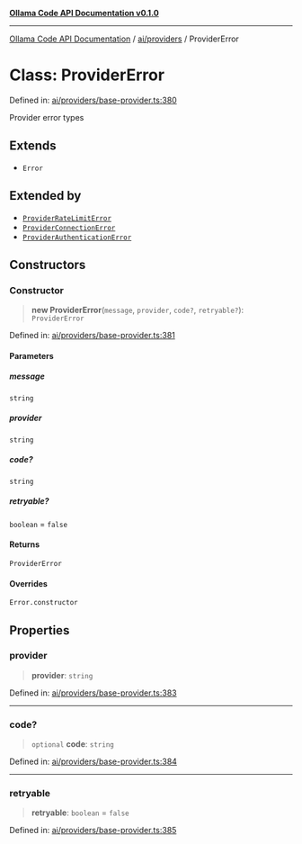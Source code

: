 [**Ollama Code API Documentation v0.1.0**](../../../README.md)

***

[Ollama Code API Documentation](../../../modules.md) / [ai/providers](../README.md) / ProviderError

# Class: ProviderError

Defined in: [ai/providers/base-provider.ts:380](https://github.com/erichchampion/ollama-code/blob/71525b68c65a1139d08d5a868e15d1644edd30d9/ollama-code/src/ai/providers/base-provider.ts#L380)

Provider error types

## Extends

- `Error`

## Extended by

- [`ProviderRateLimitError`](ProviderRateLimitError.md)
- [`ProviderConnectionError`](ProviderConnectionError.md)
- [`ProviderAuthenticationError`](ProviderAuthenticationError.md)

## Constructors

### Constructor

> **new ProviderError**(`message`, `provider`, `code?`, `retryable?`): `ProviderError`

Defined in: [ai/providers/base-provider.ts:381](https://github.com/erichchampion/ollama-code/blob/71525b68c65a1139d08d5a868e15d1644edd30d9/ollama-code/src/ai/providers/base-provider.ts#L381)

#### Parameters

##### message

`string`

##### provider

`string`

##### code?

`string`

##### retryable?

`boolean` = `false`

#### Returns

`ProviderError`

#### Overrides

`Error.constructor`

## Properties

### provider

> **provider**: `string`

Defined in: [ai/providers/base-provider.ts:383](https://github.com/erichchampion/ollama-code/blob/71525b68c65a1139d08d5a868e15d1644edd30d9/ollama-code/src/ai/providers/base-provider.ts#L383)

***

### code?

> `optional` **code**: `string`

Defined in: [ai/providers/base-provider.ts:384](https://github.com/erichchampion/ollama-code/blob/71525b68c65a1139d08d5a868e15d1644edd30d9/ollama-code/src/ai/providers/base-provider.ts#L384)

***

### retryable

> **retryable**: `boolean` = `false`

Defined in: [ai/providers/base-provider.ts:385](https://github.com/erichchampion/ollama-code/blob/71525b68c65a1139d08d5a868e15d1644edd30d9/ollama-code/src/ai/providers/base-provider.ts#L385)
